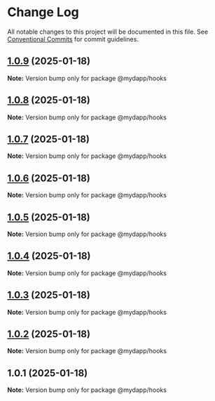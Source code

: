 # Change Log

All notable changes to this project will be documented in this file.
See [Conventional Commits](https://conventionalcommits.org) for commit guidelines.

## [1.0.9](https://github.com/taojiangcb/my-dapp-libs/compare/@mydapp/hooks@1.0.1...@mydapp/hooks@1.0.9) (2025-01-18)

**Note:** Version bump only for package @mydapp/hooks





## [1.0.8](https://github.com/taojiangcb/my-dapp-libs/compare/@mydapp/hooks@1.0.1...@mydapp/hooks@1.0.8) (2025-01-18)

**Note:** Version bump only for package @mydapp/hooks





## [1.0.7](https://github.com/taojiangcb/my-dapp-libs/compare/@mydapp/hooks@1.0.1...@mydapp/hooks@1.0.7) (2025-01-18)

**Note:** Version bump only for package @mydapp/hooks





## [1.0.6](https://github.com/taojiangcb/my-dapp-libs/compare/@mydapp/hooks@1.0.1...@mydapp/hooks@1.0.6) (2025-01-18)

**Note:** Version bump only for package @mydapp/hooks





## [1.0.5](https://github.com/taojiangcb/my-dapp-libs/compare/@mydapp/hooks@1.0.1...@mydapp/hooks@1.0.5) (2025-01-18)

**Note:** Version bump only for package @mydapp/hooks





## [1.0.4](https://github.com/taojiangcb/my-dapp-libs/compare/@mydapp/hooks@1.0.1...@mydapp/hooks@1.0.4) (2025-01-18)

**Note:** Version bump only for package @mydapp/hooks





## [1.0.3](https://github.com/taojiangcb/my-dapp-libs/compare/@mydapp/hooks@1.0.1...@mydapp/hooks@1.0.3) (2025-01-18)

**Note:** Version bump only for package @mydapp/hooks





## [1.0.2](https://github.com/taojiangcb/my-dapp-libs/compare/@mydapp/hooks@1.0.1...@mydapp/hooks@1.0.2) (2025-01-18)

**Note:** Version bump only for package @mydapp/hooks





## 1.0.1 (2025-01-18)

**Note:** Version bump only for package @mydapp/hooks
